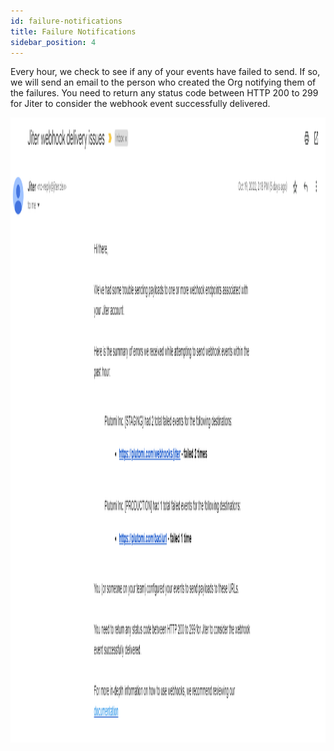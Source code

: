 ```yaml
---
id: failure-notifications
title: Failure Notifications
sidebar_position: 4
---
```


Every hour, we check to see if any of your events have failed to send. If so, we will send an email to the person who created the Org notifying them of the failures. You need to return any status code between HTTP 200 to 299 for Jiter to consider the webhook event successfully delivered.

<img src="/img/failure_notifications.png" alt="jiter failure notification email" width="1000" height="1000"/>
